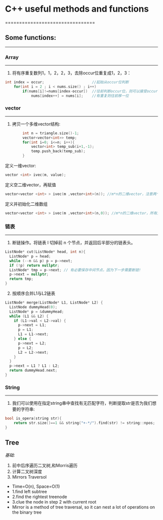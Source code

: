 # C++ useful methods and functions
================================

## Some functions:
------------------
### Array
----------
1. 将有序重复数列1，1，2，2，3，去除occur位重复成1，2，3：
```C++
int index = occur;                      //起始从occur位判断
    for(int i = 2 ; i < nums.size() ; i++)
        if(nums[i]!=nums[index-occur])  //往前判断occur位，则可以接受occur位重复
            nums[index++] = nums[i];    //有重复则往前移一位
```

### vector
---------
1. 拷贝一个多维vector结构:
```C++
        int n = triangle.size()-1;
        vector<vector<int>> temp;
        for(int i=0; i<=n; i++){
            vector<int> temp_sub(i+1,-1);
            temp.push_back(temp_sub);
        }
```
定义一维vector:
```C++
vector <int> ivec(m, value);
```
定义空二维vector，再赋值
```C++
vector<vector <int> > ivec(m ,vector<int>(n)); //m*n的二维vector，注意两个 "> "之间要有空格！
```
定义并初始化二维数组
```C++
vector<vector <int> > ivec(m ,vector<int>(n,0)); //m*n的二维vector，所有元素初始化为0
```

### 链表
---------
1. 断链操作。将链表 l 切掉前 n 个节点，并返回后半部分的链表头。
```C++
ListNode* cut(ListNode* head, int n){ 
  ListNode* p = head; 
  while (--n && p) p = p->next;  
  if (!p) return nullptr; 
  ListNode* tmp = p->next; // 有必要保存中间节点，因为下一步需要断链!
  p->next = nullptr; 
  return tmp; 
} 
```
2. 按顺序合并L1与L2链表
```C++
ListNode* merge(ListNode* L1, ListNode* L2) { 
  ListNode dummyHead(0); 
  ListNode* p = &dummyHead; 
  while (L1 && L2) {
    if (L1->val < L2->val) {
      p->next = L1; 
      p = L1; 
      L1 = L1->next; 
    } else {
      p->next = L2; 
      p = L2; 
      L2 = L2->next; 
    }
  }
  p->next = L1 ? L1 : L2; 
  return dummyHead.next; 
}
```

### String
-----------
1. 我们可以使用在指定string串中查找有无匹配字符，判断提取str是否为我们想要的字符串:
```C++
bool is_opera(string str){
    return str.size()==1 && string("+-*/").find(str) != string::npos;
}
```

Tree
----
*基础*:
1. 前中后序遍历二叉树,和Morris遍历<br>
2. 计算二叉树深度<br>
3. Mirrors Traversol
- Time=O(n), Space=O(1)<br>
- 1.find left subtree<br>
- 2.find the rightest treenode<br>
- 3.clue the node in step 2 with current root<br>
- Mirror is a method of tree traversal, so it can nest a lot of operations on the binary tree<br>
